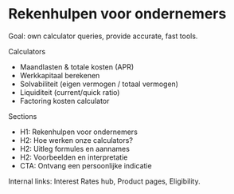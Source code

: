 # Rekenhulpen voor ondernemers

Goal: own calculator queries, provide accurate, fast tools.

Calculators
- Maandlasten & totale kosten (APR)
- Werkkapitaal berekenen
- Solvabiliteit (eigen vermogen / totaal vermogen)
- Liquiditeit (current/quick ratio)
- Factoring kosten calculator

Sections
- H1: Rekenhulpen voor ondernemers
- H2: Hoe werken onze calculators?
- H2: Uitleg formules en aannames
- H2: Voorbeelden en interpretatie
- CTA: Ontvang een persoonlijke indicatie

Internal links: Interest Rates hub, Product pages, Eligibility.

